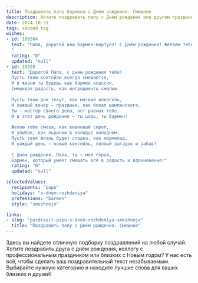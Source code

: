 ```yaml
---
title: Поздравить папу бармена c Днем рождения. Смешное
description: Хотите поздравить папу c Днем рождения или другим праздником? Наш ИИ создаст незабываемое поздравление, а вы обязательно выделитесь среди других.  
date: 2024-10-31
tags: second tag
wishes:
- id: 109384
  text: "Папа, дорогой наш бармен-виртуоз! С Днём рождения! Желаем тебе, чтобы твои коктейли всегда были такими же зажигательными, как твой характер, а жизнь – такой же сладкой, как лучшие творения твоих рук.  Пусть бокалы всегда полны, а настроение – ещё полнее!  И чтобы все твои клиенты были не только довольными, но и щедро оставляли чаевые (для новых бутылок рома, разумеется!).  С праздником!
  "
  rating: "0"
  updated: "null"
- id: 16950
  text: "Дорогой Папа, с днем рождения тебя!
  Пусть твои коктейли всегда смешаются,
  И в жизни ты будешь как бармен классик,
  Смешивая радость, как ингредиенты смелые.
  
  Пусть твои дни текут, как мягкий алкоголь,
  И каждый вечер – праздник, как бокал шампанского.
  Ты – мастер своего дела, нет равных тебе,
  И в этот день рождения – ты царь, ты бармен!
  
  Желаю тебе смеха, как вишневый сироп,
  И улыбок, как льдинки в колодце холодном.
  Пусть твоя жизнь будет сладка, как мармелад,
  И каждый день – новый коктейль, полный загадок и забав!
  
  С днем рождения, Папа, ты – мой герой,
  Бармен, который умеет смешать всё в радость и вдохновение!"
  rating: "0"
  updated: "null"

selectedValues:
  recipients: "papu"
  holidays: "s-dnem-rozhdeniya"
  professions: "barmen"
  style: "smeshnoje"

links:
- slug: "pozdravit-papu-s-dnem-rozhdeniya-smeshnoje"
  title: "Поздравить папу c Днем рождения. Смешное"
---
```


Здесь вы найдете отличную подборку поздравлений на любой случай.
Хотите поздравить друга с днём рождения, коллегу с профессиональным праздником или близких с Новым годом? У нас есть всё, чтобы сделать ваш поздравительный текст незабываемым. Выбирайте нужную категорию и находите лучшие слова для ваших близких и друзей!
